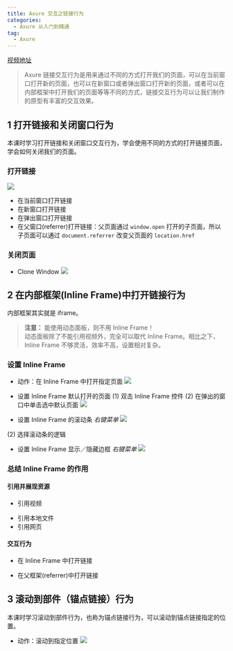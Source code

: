 ```yaml
---
title: Axure 交互之链接行为
categories:
  - Axure 从入门到精通
tag:
  - Axure
---
```



[视频地址](http://www.jikexueyuan.com/course/1708.html)
> Axure 链接交互行为是用来通过不同的方式打开我们的页面，可以在当前窗口打开新的页面，也可以在新窗口或者弹出窗口打开新的页面，或者可以在内部框架中打开我们的页面等等不同的方式，链接交互行为可以让我们制作的原型有丰富的交互效果。   

## 1 打开链接和关闭窗口行为
本课时学习打开链接和关闭窗口交互行为，学会使用不同的方式的打开链接页面，学会如何关闭我们的页面。

### 打开链接
![](http://o7m5xjmtl.bkt.clouddn.com/AD1FDD9E-2219-41ED-A369-CB9ADB776F25.png)

+ 在当前窗口打开链接
+ 在新窗口打开链接
+ 在弹出窗口打开链接
+ 在父窗口(referrer)打开链接：父页面通过 `window.open` 打开的子页面，所以子页面可以通过 `document.referrer` 改变父页面的 `location.href`

### 关闭页面
+ Clone Window
![](http://o7m5xjmtl.bkt.clouddn.com/1FC31756-7E12-4EC2-ABD3-EF67EFA87448.png)


## 2 在内部框架(Inline Frame)中打开链接行为 
内部框架其实就是 iframe。
> **注意：** 能使用动态面板，则不用 Inline Frame！  
> 动态面板除了不能引用视频外，完全可以取代 Inline Frame。相比之下，Inline Frame 不够灵活，效率不高，设置相对复杂。  

### 设置 Inline Frame
+ 动作：在 Inline Frame 中打开指定页面
![](http://o7m5xjmtl.bkt.clouddn.com/C6CBB664-C4B1-4E81-9B56-8AD00B8EE36E.png)

+ 设置 Inline Frame 默认打开的页面
(1) 双击 Inline Frame 控件
(2) 在弹出的窗口中单击选中默认页面
![](http://o7m5xjmtl.bkt.clouddn.com/849FB1DD-BABC-462D-BFB0-030B99BD4438.png)

+ 设置 Inline Frame 的滚动条
*右键菜单*
![](http://o7m5xjmtl.bkt.clouddn.com/5C647433-033F-41AC-B57D-FE71CDB34A16.png)

(2) 选择滚动条的逻辑

+ 设置 Inline Frame 显示／隐藏边框
*右键菜单*
![](http://o7m5xjmtl.bkt.clouddn.com/EDABBEF4-899F-4491-81DD-938ACF086CA4.png)

### 总结 Inline Frame 的作用
#### 引用并展现资源
+ 引用视频
* 引用本地文件
* 引用网页

#### 交互行为
+ 在 Inline Frame 中打开链接
* 在父框架(referrer)中打开链接

## 3 滚动到部件（锚点链接）行为 
本课时学习滚动到部件行为，也称为锚点链接行为，可以滚动到锚点链接指定的位置。

+ 动作：滚动到指定位置
![](http://o7m5xjmtl.bkt.clouddn.com/4206F536-0885-4D72-8D0E-D41D612186B4.png)